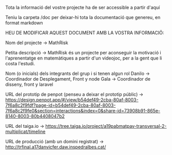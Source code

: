 
Tota la informació del vostre projecte ha de ser accessible a partir d'aquí

Teniu la carpeta /doc per deixar-hi tota la documentació que genereu, en format markdown

HEU DE MODIFICAR AQUEST DOCUMENT AMB LA VOSTRA INFORMACIÖ:

Nom del projecte -> MathRisk

Petita descripció -> MathRisk és un projecte per aconseguir la motivació i l'aprenentatge en matemàtiques a partir d'un videojoc, per a la gent que li costa l'estudi.

Nom (o inicials) dels integrants del grup i si tenen algun rol
Danilo -> Coordinador de Desplegament, Front y node
Gala -> Coordinador de disseny, front y laravel

URL del prototip de penpot (penseu a deixar el prototip públic) -> https://design.penpot.app/#/view/b54def49-2cba-80af-8003-7f6a8c2f9fdf?page-id=b54def49-2cba-80af-8003-7f6a8c2f9fe0&section=interactions&index=0&share-id=73908b91-865e-8140-8003-80b4408047b2

URL del taiga.io -> https://tree.taiga.io/project/a19pabmatpav-transversal-2-multiplicat/timeline

URL de producció (amb un domini registrat) -> http://trfinal.a17danvicfer.daw.inspedralbes.cat/

